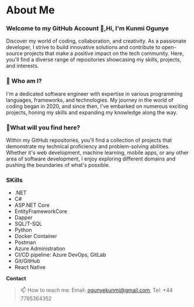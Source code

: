 # About Me
### Welcome to my GitHub Account 👋,Hi, I'm Kunmi Ogunye 
Discover my world of coding, collaboration, and creativity. As a passionate developer, I strive to build innovative solutions and contribute to open-source projects that make a positive impact on the tech community. Here, you'll find a diverse range of repositories showcasing my skills, projects, and interests.

### 🔭 Who am I?
I'm a dedicated software engineer with expertise in various programming languages, frameworks, and technologies. My journey in the world of coding began in 2020, and since then, I've embarked on numerous exciting projects, honing my skills and expanding my knowledge along the way.

### 🔔What will you find here?
Within my GitHub repositories, you'll find a collection of projects that demonstrate my technical proficiency and problem-solving abilities. Whether it's web development, machine learning, mobile apps, or any other area of software development, I enjoy exploring different domains and pushing the boundaries of what's possible.

### SKills
* .NET
* C#
* ASP.NET Core
* EntityFrameworkCore
* Dapper
* SQL/T-SQL
* Python
* Docker Container
* Postman
* Azure Administration
* CI/CD pipeline: Azure DevOps, GitLab
* Git/GitHub
* React Native

**Contact**
> 📫 How to reach me: Email: ogunyekunmi@gmail.com, Tel: +44 7785364352
<!--
**ogunye/ogunye** is a ✨ _special_ ✨ repository because its `README.md` (this file) appears on your GitHub profile.

Here are some ideas to get you started: 

- 🔭 I’m currently working on ...
- 🌱 I’m currently learning ...
- 👯 I’m looking to collaborate on ...
- 🤔 I’m looking for help with ...
- 💬 Ask me about ...
- 📫 How to reach me: ...
- 😄 Pronouns: ...
- ⚡ Fun fact: ...
-->

